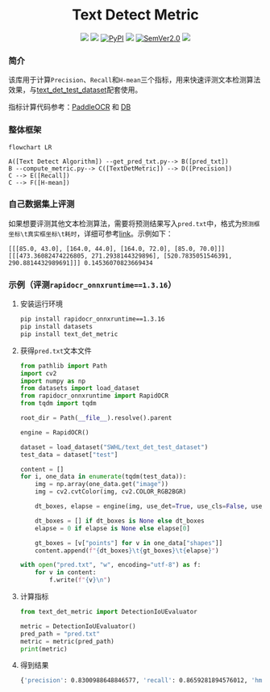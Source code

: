 <div align="center">
  <div align="center">
    <h1><b>Text Detect Metric</b></h1>
  </div>

<a href=""><img src="https://img.shields.io/badge/OS-Linux%2C%20Win%2C%20Mac-pink.svg"></a>
<a href=""><img src="https://img.shields.io/badge/python->=3.6,<3.12-aff.svg"></a>
<a href="https://pypi.org/project/text_det_metric/"><img alt="PyPI" src="https://img.shields.io/pypi/v/text_det_metric"></a>
<a href="https://pepy.tech/project/text_det_metric"><img src="https://static.pepy.tech/personalized-badge/text_det_metric?period=total&units=abbreviation&left_color=grey&right_color=blue&left_text=Downloads "></a>
<a href="https://semver.org/"><img alt="SemVer2.0" src="https://img.shields.io/badge/SemVer-2.0-brightgreen"></a>
<a href="https://github.com/psf/black"><img src="https://img.shields.io/badge/code%20style-black-000000.svg"></a>

</div>


### 简介
该库用于计算`Precision`、`Recall`和`H-mean`三个指标，用来快速评测文本检测算法效果，与[text_det_test_dataset](https://huggingface.co/datasets/SWHL/text_det_test_dataset)配套使用。

指标计算代码参考：[PaddleOCR](https://github.com/PaddlePaddle/PaddleOCR/blob/b13f99607653c220ba94df2a8650edac086b0f37/ppocr/metrics/eval_det_iou.py) 和 [DB](https://github.com/MhLiao/DB/blob/3c32b808d4412680310d3d28eeb6a2d5bf1566c5/concern/icdar2015_eval/detection/iou.py#L8)

### 整体框架
```mermaid
flowchart LR

A([Text Detect Algorithm]) --get_pred_txt.py--> B([pred_txt])
B --compute_metric.py--> C([TextDetMetric]) --> D([Precision])
C --> E([Recall])
C --> F([H-mean])
```

### 自己数据集上评测
如果想要评测其他文本检测算法，需要将预测结果写入`pred.txt`中，格式为`预测框坐标\t真实框坐标\t耗时`，详细可参考[link](./pred.txt)。示例如下：
```text
[[[85.0, 43.0], [164.0, 44.0], [164.0, 72.0], [85.0, 70.0]]]	[[[473.36082474226805, 271.2938144329896], [520.7835051546391, 290.8814432989691]]]	0.14536070823669434
```

### 示例（评测`rapidocr_onnxruntime==1.3.16`）
1. 安装运行环境
    ```bash
    pip install rapidocr_onnxruntime==1.3.16
    pip install datasets
    pip install text_det_metric
    ```
2. 获得`pred.txt`文本文件
    ```python
    from pathlib import Path
    import cv2
    import numpy as np
    from datasets import load_dataset
    from rapidocr_onnxruntime import RapidOCR
    from tqdm import tqdm

    root_dir = Path(__file__).resolve().parent

    engine = RapidOCR()

    dataset = load_dataset("SWHL/text_det_test_dataset")
    test_data = dataset["test"]

    content = []
    for i, one_data in enumerate(tqdm(test_data)):
        img = np.array(one_data.get("image"))
        img = cv2.cvtColor(img, cv2.COLOR_RGB2BGR)

        dt_boxes, elapse = engine(img, use_det=True, use_cls=False, use_rec=False)

        dt_boxes = [] if dt_boxes is None else dt_boxes
        elapse = 0 if elapse is None else elapse[0]

        gt_boxes = [v["points"] for v in one_data["shapes"]]
        content.append(f"{dt_boxes}\t{gt_boxes}\t{elapse}")

    with open("pred.txt", "w", encoding="utf-8") as f:
        for v in content:
            f.write(f"{v}\n")
    ```
3. 计算指标
    ```python
    from text_det_metric import DetectionIoUEvaluator

    metric = DetectionIoUEvaluator()
    pred_path = "pred.txt"
    metric = metric(pred_path)
    print(metric)

    ```
4. 得到结果
    ```bash
    {'precision': 0.8300988648846577, 'recall': 0.8659281894576012, 'hmean': 0.8476350719760704, 'avg_elapse': 0.22463044243038827}
    ```